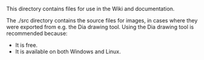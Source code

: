 This directory contains files for use in the Wiki and documentation.

The ./src directory contains the source files for images, in cases where they were exported from e.g. the Dia drawing tool. Using the Dia drawing tool is recommended because:

* It is free.
* It is available on both Windows and Linux.
